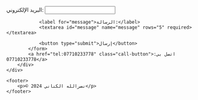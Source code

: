 <label for="email">البريد الإلكتروني:</label>
                <input type="email" id="email" name="email" required>

                <label for="message">الرسالة:</label>
                <textarea id="message" name="message" rows="5" required></textarea>

                <button type="submit">إرسال</button>
            </form>
            <a href="tel:07710233778" class="call-button">اتصل بي: 07710233778</a>
        </div>
    </div>

    <footer>
        <p>© 2024 نصرالله الكناني</p>
    </footer>
</body>
</html>
